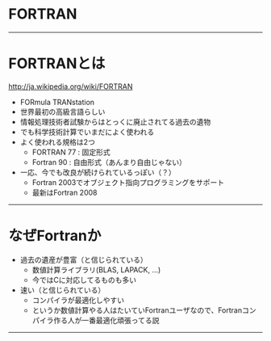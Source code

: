 FORTRAN
=======
---------------------------------------------
FORTRANとは
===========
http://ja.wikipedia.org/wiki/FORTRAN
* FORmula TRANstation
* 世界最初の高級言語らしい
* 情報処理技術者試験からはとっくに廃止されてる過去の遺物
* でも科学技術計算でいまだによく使われる
* よく使われる規格は2つ
    * FORTRAN 77 : 固定形式
    * Fortran 90 : 自由形式（あんまり自由じゃない）
* 一応、今でも改良が続けられているっぽい（？）
    * Fortran 2003でオブジェクト指向プログラミングをサポート
    * 最新はFortran 2008
---------------------------------------------
なぜFortranか
=============
* 過去の遺産が豊富（と信じられている）
    * 数値計算ライブラリ(BLAS, LAPACK, ...)
    * 今ではCに対応してるものも多い
* 速い（と信じられている）
    * コンパイラが最適化しやすい
    * というか数値計算やる人はたいていFortranユーザなので、Fortranコンパイラ作る人が一番最適化頑張ってる説
---------------------------------------------



